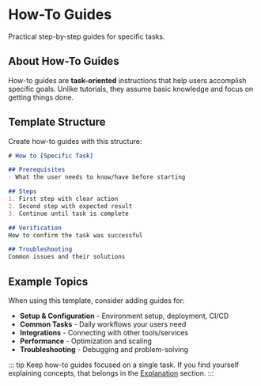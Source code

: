 # How-To Guides

Practical step-by-step guides for specific tasks.

## About How-To Guides

How-to guides are **task-oriented** instructions that help users accomplish specific goals. Unlike tutorials, they assume basic knowledge and focus on getting things done.

## Template Structure

Create how-to guides with this structure:

```markdown
# How to [Specific Task]

## Prerequisites
- What the user needs to know/have before starting

## Steps
1. First step with clear action
2. Second step with expected result
3. Continue until task is complete

## Verification
How to confirm the task was successful

## Troubleshooting
Common issues and their solutions
```

## Example Topics

When using this template, consider adding guides for:

- **Setup & Configuration** - Environment setup, deployment, CI/CD
- **Common Tasks** - Daily workflows your users need
- **Integrations** - Connecting with other tools/services
- **Performance** - Optimization and scaling
- **Troubleshooting** - Debugging and problem-solving

::: tip
Keep how-to guides focused on a single task. If you find yourself explaining concepts, that belongs in the [Explanation](/explanation/) section.
:::